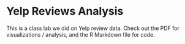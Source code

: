 # Yelp Reviews Analysis
This is a class lab we did on Yelp review data. Check out the PDF for visualizations / analysis, and the R Markdown file for code.
